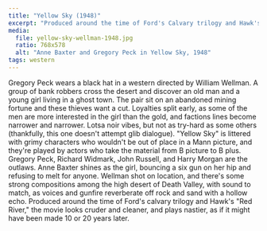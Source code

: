```yaml
---
title: "Yellow Sky (1948)"
excerpt: "Produced around the time of Ford's Calvary trilogy and Hawk's \"Red River,\" but the movie plays as if it might have been made 10 or 20 years later."
media:
  file: yellow-sky-wellman-1948.jpg
  ratio: 768x578
  alt: "Anne Baxter and Gregory Peck in Yellow Sky, 1948"
tags: western
---
```

Gregory Peck wears a black hat in a western directed by William Wellman. A group of bank robbers cross the desert and discover an old man and a young girl living in a ghost town. The pair sit on an abandoned mining fortune and these thieves want a cut. Loyalties split early, as some of the men are more interested in the girl than the gold, and factions lines become narrower and narrower. Lotsa noir vibes, but not as try-hard as some others (thankfully, this one doesn't attempt glib dialogue). "Yellow Sky" is littered with grimy characters who wouldn't be out of place in a Mann picture, and they're played by actors who take the material from B picture to B plus. Gregory Peck, Richard Widmark, John Russell, and Harry Morgan are the outlaws. Anne Baxter shines as the girl, bouncing a six gun on her hip and refusing to melt for anyone. Wellman shot on location, and there's some strong compositions among the high desert of Death Valley, with sound to match, as voices and gunfire reverberate off rock and sand with a hollow echo. Produced around the time of Ford's calvary trilogy and Hawk's "Red River," the movie looks cruder and cleaner, and plays nastier, as if it might have been made 10 or 20 years later.
